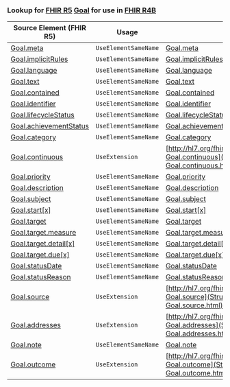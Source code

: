 ### Lookup for [FHIR R5](https://hl7.org/fhir/R5/) [Goal](https://hl7.org/fhir/R5/Goal.html) for use in [FHIR R4B](https://hl7.org/fhir/R4B/)

| Source Element (FHIR R5) | Usage | Target |
| -------------- | ----- | ------ |
| [Goal.meta](https://hl7.org/fhir/R5/Goal.html#resource) | `UseElementSameName` | [Goal.meta](https://hl7.org/fhir/R4B/Goal.html#resource) |
| [Goal.implicitRules](https://hl7.org/fhir/R5/Goal.html#resource) | `UseElementSameName` | [Goal.implicitRules](https://hl7.org/fhir/R4B/Goal.html#resource) |
| [Goal.language](https://hl7.org/fhir/R5/Goal.html#resource) | `UseElementSameName` | [Goal.language](https://hl7.org/fhir/R4B/Goal.html#resource) |
| [Goal.text](https://hl7.org/fhir/R5/Goal.html#resource) | `UseElementSameName` | [Goal.text](https://hl7.org/fhir/R4B/Goal.html#resource) |
| [Goal.contained](https://hl7.org/fhir/R5/Goal.html#resource) | `UseElementSameName` | [Goal.contained](https://hl7.org/fhir/R4B/Goal.html#resource) |
| [Goal.identifier](https://hl7.org/fhir/R5/Goal.html#resource) | `UseElementSameName` | [Goal.identifier](https://hl7.org/fhir/R4B/Goal.html#resource) |
| [Goal.lifecycleStatus](https://hl7.org/fhir/R5/Goal.html#resource) | `UseElementSameName` | [Goal.lifecycleStatus](https://hl7.org/fhir/R4B/Goal.html#resource) |
| [Goal.achievementStatus](https://hl7.org/fhir/R5/Goal.html#resource) | `UseElementSameName` | [Goal.achievementStatus](https://hl7.org/fhir/R4B/Goal.html#resource) |
| [Goal.category](https://hl7.org/fhir/R5/Goal.html#resource) | `UseElementSameName` | [Goal.category](https://hl7.org/fhir/R4B/Goal.html#resource) |
| [Goal.continuous](https://hl7.org/fhir/R5/Goal.html#resource) | `UseExtension` | [http://hl7.org/fhir/5.0/StructureDefinition/extension-Goal.continuous](StructureDefinition-ext-R5-Goal.continuous.html) |
| [Goal.priority](https://hl7.org/fhir/R5/Goal.html#resource) | `UseElementSameName` | [Goal.priority](https://hl7.org/fhir/R4B/Goal.html#resource) |
| [Goal.description](https://hl7.org/fhir/R5/Goal.html#resource) | `UseElementSameName` | [Goal.description](https://hl7.org/fhir/R4B/Goal.html#resource) |
| [Goal.subject](https://hl7.org/fhir/R5/Goal.html#resource) | `UseElementSameName` | [Goal.subject](https://hl7.org/fhir/R4B/Goal.html#resource) |
| [Goal.start[x]](https://hl7.org/fhir/R5/Goal.html#resource) | `UseElementSameName` | [Goal.start[x]](https://hl7.org/fhir/R4B/Goal.html#resource) |
| [Goal.target](https://hl7.org/fhir/R5/Goal.html#resource) | `UseElementSameName` | [Goal.target](https://hl7.org/fhir/R4B/Goal.html#resource) |
| [Goal.target.measure](https://hl7.org/fhir/R5/Goal.html#resource) | `UseElementSameName` | [Goal.target.measure](https://hl7.org/fhir/R4B/Goal.html#resource) |
| [Goal.target.detail[x]](https://hl7.org/fhir/R5/Goal.html#resource) | `UseElementSameName` | [Goal.target.detail[x]](https://hl7.org/fhir/R4B/Goal.html#resource) |
| [Goal.target.due[x]](https://hl7.org/fhir/R5/Goal.html#resource) | `UseElementSameName` | [Goal.target.due[x]](https://hl7.org/fhir/R4B/Goal.html#resource) |
| [Goal.statusDate](https://hl7.org/fhir/R5/Goal.html#resource) | `UseElementSameName` | [Goal.statusDate](https://hl7.org/fhir/R4B/Goal.html#resource) |
| [Goal.statusReason](https://hl7.org/fhir/R5/Goal.html#resource) | `UseElementSameName` | [Goal.statusReason](https://hl7.org/fhir/R4B/Goal.html#resource) |
| [Goal.source](https://hl7.org/fhir/R5/Goal.html#resource) | `UseExtension` | [http://hl7.org/fhir/5.0/StructureDefinition/extension-Goal.source](StructureDefinition-ext-R5-Goal.source.html) |
| [Goal.addresses](https://hl7.org/fhir/R5/Goal.html#resource) | `UseExtension` | [http://hl7.org/fhir/5.0/StructureDefinition/extension-Goal.addresses](StructureDefinition-ext-R5-Goal.addresses.html) |
| [Goal.note](https://hl7.org/fhir/R5/Goal.html#resource) | `UseElementSameName` | [Goal.note](https://hl7.org/fhir/R4B/Goal.html#resource) |
| [Goal.outcome](https://hl7.org/fhir/R5/Goal.html#resource) | `UseExtension` | [http://hl7.org/fhir/5.0/StructureDefinition/extension-Goal.outcome](StructureDefinition-ext-R5-Goal.outcome.html) |
